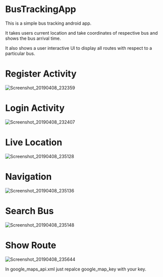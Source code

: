 # BusTrackingApp
<p>This is a simple bus tracking android app.</p>
It takes users current location and take coordinates of respective bus and shows the bus arrival time.
<p>It also shows a user interactive UI to display all routes with respect to a particular bus.</p>

# Register Activity
![Screenshot_20190408_232359](https://user-images.githubusercontent.com/29348796/55748118-78663a00-5a5b-11e9-9ba3-c257ba4f82c2.png)

# Login Activity
![Screenshot_20190408_232407](https://user-images.githubusercontent.com/29348796/55748119-78663a00-5a5b-11e9-91f2-d6fc460b5e88.png)

# Live Location
![Screenshot_20190408_235128](https://user-images.githubusercontent.com/29348796/55748120-78663a00-5a5b-11e9-9206-5f21803344a9.png)

# Navigation 
![Screenshot_20190408_235136](https://user-images.githubusercontent.com/29348796/55748121-78fed080-5a5b-11e9-9e36-ec566d57abcb.png)

# Search Bus
![Screenshot_20190408_235148](https://user-images.githubusercontent.com/29348796/55748122-78fed080-5a5b-11e9-806f-a5366de5c7ec.png)

# Show Route
![Screenshot_20190408_235644](https://user-images.githubusercontent.com/29348796/55748123-78fed080-5a5b-11e9-93a6-6bf5be091b70.png)


In google_maps_api.xml just repalce google_map_key with your key.
